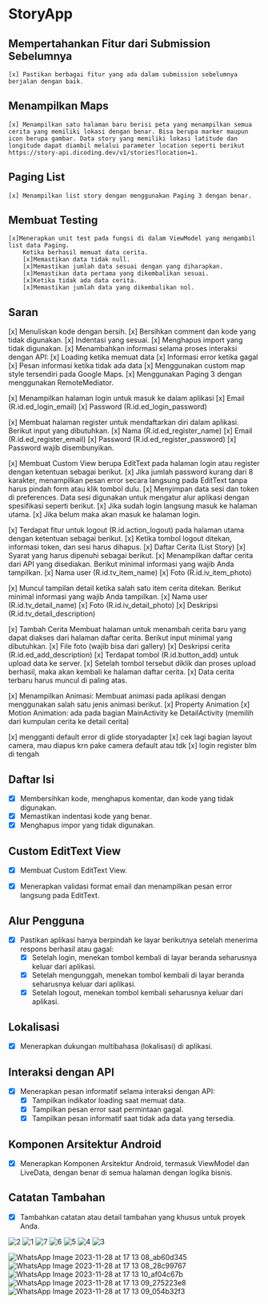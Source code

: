 # StoryApp

## Mempertahankan Fitur dari Submission Sebelumnya
    [x] Pastikan berbagai fitur yang ada dalam submission sebelumnya berjalan dengan baik.

## Menampilkan Maps
    [x] Menampilkan satu halaman baru berisi peta yang menampilkan semua cerita yang memiliki lokasi dengan benar. Bisa berupa marker maupun icon berupa gambar. Data story yang memiliki lokasi latitude dan longitude dapat diambil melalui parameter location seperti berikut
    https://story-api.dicoding.dev/v1/stories?location=1.

## Paging List
    [x] Menampilkan list story dengan menggunakan Paging 3 dengan benar.

## Membuat Testing
    [x]Menerapkan unit test pada fungsi di dalam ViewModel yang mengambil list data Paging.
        Ketika berhasil memuat data cerita.
        [x]Memastikan data tidak null.
        [x]Memastikan jumlah data sesuai dengan yang diharapkan.
        [x]Memastikan data pertama yang dikembalikan sesuai.
        [x]Ketika tidak ada data cerita.
        [x]Memastikan jumlah data yang dikembalikan nol.

## Saran
[x] Menuliskan kode dengan bersih.
[x] Bersihkan comment dan kode yang tidak digunakan.
[x] Indentasi yang sesuai.
[x] Menghapus import yang tidak digunakan.
[x] Menambahkan informasi selama proses interaksi dengan API:
[x] Loading ketika memuat data
[x] Informasi error ketika gagal
[x] Pesan informasi ketika tidak ada data
[x] Menggunakan custom map style tersendiri pada Google Maps.
[x] Menggunakan Paging 3 dengan menggunakan RemoteMediator.

[x] Menampilkan halaman login untuk masuk ke dalam aplikasi
[x] Email (R.id.ed_login_email)
[x] Password (R.id.ed_login_password)

[x] Membuat halaman register untuk mendaftarkan diri dalam aplikasi. Berikut input yang dibutuhkan.
[x] Nama (R.id.ed_register_name)
[x] Email (R.id.ed_register_email)
[x] Password (R.id.ed_register_password)
[x] Password wajib disembunyikan.

[x] Membuat Custom View berupa EditText pada halaman login atau register dengan ketentuan sebagai berikut.
[x] Jika jumlah password kurang dari 8 karakter, menampilkan pesan error secara langsung pada EditText tanpa harus pindah form atau klik tombol dulu.
[x] Menyimpan data sesi dan token di preferences. Data sesi digunakan untuk mengatur alur aplikasi dengan spesifikasi seperti berikut.
[x] Jika sudah login langsung masuk ke halaman utama.
[x] Jika belum maka akan masuk ke halaman login.


[x] Terdapat fitur untuk logout (R.id.action_logout) pada halaman utama dengan ketentuan sebagai berikut.
[x] Ketika tombol logout ditekan, informasi token, dan sesi harus dihapus.
[x] Daftar Cerita (List Story)
[x] Syarat yang harus dipenuhi sebagai berikut.
[x] Menampilkan daftar cerita dari API yang disediakan. Berikut minimal informasi yang wajib Anda tampilkan.
[x] Nama user (R.id.tv_item_name)
[x] Foto  (R.id.iv_item_photo)

[x] Muncul tampilan detail ketika salah satu item cerita ditekan. Berikut  minimal informasi yang wajib Anda tampilkan.
[x] Nama user (R.id.tv_detail_name)
[x] Foto (R.id.iv_detail_photo)
[x] Deskripsi (R.id.tv_detail_description)

[x] Tambah Cerita
Membuat halaman untuk menambah cerita baru yang dapat diakses dari halaman daftar cerita. Berikut input minimal yang dibutuhkan.
[x] File foto (wajib bisa dari gallery)
[x] Deskripsi cerita (R.id.ed_add_description)
[x] Terdapat tombol (R.id.button_add) untuk upload data ke server.
[x] Setelah tombol tersebut diklik dan proses upload berhasil, maka akan kembali ke halaman daftar cerita.
[x] Data cerita terbaru harus muncul di paling atas.

[x] Menampilkan Animasi: Membuat animasi pada aplikasi dengan menggunakan salah satu jenis animasi berikut.
[x] Property Animation
[x] Motion Animation: ada pada bagian MainActivity ke DetailActivity (memilih dari kumpulan cerita ke detail cerita)

[x] mengganti default error di glide storyadapter
[x] cek lagi bagian layout camera, mau diapus krn pake camera default atau tdk
[x] login register blm di tengah


## Daftar Isi
- [x] Membersihkan kode, menghapus komentar, dan kode yang tidak digunakan.
- [x] Memastikan indentasi kode yang benar.
- [x] Menghapus impor yang tidak digunakan.

## Custom EditText View
- [x] Membuat Custom EditText View.
- [x] Menerapkan validasi format email dan menampilkan pesan error langsung pada EditText.


## Alur Pengguna
- [x] Pastikan aplikasi hanya berpindah ke layar berikutnya setelah menerima respons berhasil atau gagal:
    - [x] Setelah login, menekan tombol kembali di layar beranda seharusnya keluar dari aplikasi.
    - [x] Setelah mengunggah, menekan tombol kembali di layar beranda seharusnya keluar dari aplikasi.
    - [x] Setelah logout, menekan tombol kembali seharusnya keluar dari aplikasi.

## Lokalisasi
- [x] Menerapkan dukungan multibahasa (lokalisasi) di aplikasi.

## Interaksi dengan API
- [x] Menerapkan pesan informatif selama interaksi dengan API:
    - [x] Tampilkan indikator loading saat memuat data.
    - [x] Tampilkan pesan error saat permintaan gagal.
    - [x] Tampilkan pesan informatif saat tidak ada data yang tersedia.

## Komponen Arsitektur Android
- [x] Menerapkan Komponen Arsitektur Android, termasuk ViewModel dan LiveData, dengan benar di semua halaman dengan logika bisnis.

## Catatan Tambahan

- [x] Tambahkan catatan atau detail tambahan yang khusus untuk proyek Anda.

![2](https://github.com/heavenvalentine/StoryApp/assets/121389422/f37240ad-2bee-4694-a48b-e541a57712b2)
![1](https://github.com/heavenvalentine/StoryApp/assets/121389422/ce426aac-3ee1-48b3-844b-b0623f7d1b9c)
![7](https://github.com/heavenvalentine/StoryApp/assets/121389422/b0e99f93-4d1a-49d6-a319-098bc1a7d9ff)
![6](https://github.com/heavenvalentine/StoryApp/assets/121389422/49d265a7-a730-40c9-bd12-758b0ab83300)
![5](https://github.com/heavenvalentine/StoryApp/assets/121389422/44cc98a6-140f-4589-9b9a-43672aec88ef)
![4](https://github.com/heavenvalentine/StoryApp/assets/121389422/b2460fe0-0b1c-4ed8-82bc-c5c8d303fe5f)
![3](https://github.com/heavenvalentine/StoryApp/assets/121389422/d5b07745-f937-4b00-81b5-d5167bcd428a)

![WhatsApp Image 2023-11-28 at 17 13 08_ab60d345](https://github.com/heavenvalentine/StoryApp/assets/121389422/a12f7830-1403-42b6-9f8c-b9f711675911)
![WhatsApp Image 2023-11-28 at 17 13 08_28c99767](https://github.com/heavenvalentine/StoryApp/assets/121389422/1633b0e6-ab4d-490a-9694-c748a01b04b3)
![WhatsApp Image 2023-11-28 at 17 13 10_af04c67b](https://github.com/heavenvalentine/StoryApp/assets/121389422/f636cee2-5cbc-4edd-8d7f-25db33a0d1dc)
![WhatsApp Image 2023-11-28 at 17 13 09_275223e8](https://github.com/heavenvalentine/StoryApp/assets/121389422/13dec912-8fd8-4065-95f5-726bb807d6e6)
![WhatsApp Image 2023-11-28 at 17 13 09_054b32f3](https://github.com/heavenvalentine/StoryApp/assets/121389422/a6dc72a7-bd7b-45aa-930f-fbefc9504443)


